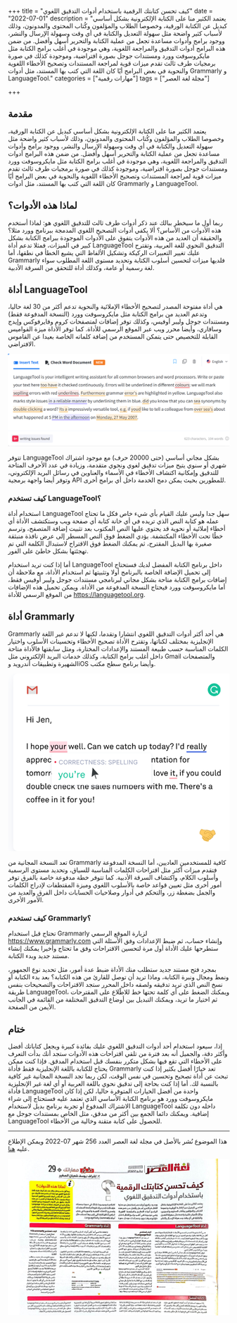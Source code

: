 +++
title = "كيف تحسن كتابتك الرقمية باستخدام أدوات التدقيق اللغوي"
date = "2022-07-01"
description = "يعتمد الكثير منا على الكتابة الإلكترونية بشكل أساسي كبديل عن الكتابة الورقية، وخصوصا الطلاب والمؤلفون وكُتاب المحتوى والمدونون، وذلك لأسباب كثير واضحة مثل سهولة التعديل والكتابة في أي وقت وسهولة الإرسال والنشر، ووجود برامج وأدوات مساعدة تجعل من عملية الكتابة والتحرير أسهل وأفضل. من ضمن هذه البرامج أدوات التدقيق والمراجعة اللغوية، وهي موجودة في أغلب برامج الكتابة مثل مايكروسوفت وورد ومستندات جوجل بصورة افتراضية، وموجودة كذلك في صورة برمجيات طرف ثالث تقدم ميزات قوية لمراجعة المستندات وتصحيح الأخطاء اللغوية والنحوية في بعض البرامج أيًا كان اللغة التي كتب بها المستند، مثل أدوات Grammarly و LanguageTool."
categories = ["مهارات رقمية"]
tags = ["مجلة لغة العصر"]

+++

## مقدمة

يعتمد الكثير منا على الكتابة الإلكترونية بشكل أساسي كبديل عن الكتابة الورقية، وخصوصا الطلاب والمؤلفون وكُتاب المحتوى والمدونون، وذلك لأسباب كثير واضحة مثل سهولة التعديل والكتابة في أي وقت وسهولة الإرسال والنشر، ووجود برامج وأدوات مساعدة تجعل من عملية الكتابة والتحرير أسهل وأفضل. من ضمن هذه البرامج أدوات التدقيق والمراجعة اللغوية، وهي موجودة في أغلب برامج الكتابة مثل مايكروسوفت وورد ومستندات جوجل بصورة افتراضية، وموجودة كذلك في صورة برمجيات طرف ثالث تقدم ميزات قوية لمراجعة المستندات وتصحيح الأخطاء اللغوية والنحوية في بعض البرامج أيًا كان اللغة التي كتب بها المستند، مثل أدوات Grammarly و LanguageTool.

## لماذا هذه اﻷدوات؟

ربما أول ما سيخطر ببالك عند ذكر أدوات طرف ثالث للتدقيق اللغوي هو: لماذا أستخدم هذه الأدوات من اﻷساس؟ ألا يكفي أدوات التصحيح اللغوي المدمجة ببرنامج وورد مثلا؟ والحقيقة أن العديد من هذه اﻷدوات يتفوق على اﻷدوات الموجودة ببرامج الكتابة بشكل كبير في الميزات، فمثلا تدعم أداة LanguageTool التدقيق النحوي للغة العربية، وتقترح عليك تغيير التعبيرات الركيكة وتشكيل الألفاظ التي يشيع الخطأ في نطقها، أما Grammarly فلديها ميزات لتحسين أسلوب الكتابة وتحديد مستوى اللغة المطلوب سواء لغة رسمية أو عامة، وكذلك أداة للتحقق من السرقة اﻷدبية.

## أداة LanguageTool

هي أداة مفتوحة المصدر لتصحيح الأخطاء الإملائية والنحوية تدعم أكثر من 30 لغة حاليا، وتدعم العديد من برامج الكتابة مثل مايكروسوفت وورد (النسخة المدفوعة فقط) ومستندات جوجل وليبر أوفيس، وكذلك توفر إضافات لمتصفحات كروم وفايرفوكس وإيدج وسافاري، وأيضا محرر ويب عبر الموقع الرسمي للأداة. كما توفر اﻷداة ميزة القواميس القابلة للتخصيص حتى يتمكن المستخدم من إضافة كلماته الخاصة بعيدا عن القاموس الافتراضي.

![languagetool](images/languagetool.png)

تتوفر LanguageTool بشكل مجاني أساسي (حتى 20000 حرف) مع موجود اشتراك شهري أو سنوي يتيح ميزات تدقيق لغوي ونحوي متقدمة، وزيادة في عدد اﻷحرف المتاحة للتدقيق وإمكانية اكتشاف اﻷخطاء في الأسماء والعناوين في رسائل البريد اﻹلكتروني، وتوفر أيضا واجهة برمجية API للمطورين بحيث يمكن دمج الخدمة داخل أي برامج أخرى.

### كيف تستخدم LanguageTool؟

استخدام أداة LanguageTool سهل جدا وليس عليك القيام بأي شيء خاص فكل ما تحتاج عمله هو كتابة النص الذي تريده في أي خانة كتابة أي صفحة ويب وستكتشف الأداة أي أخطاء إملائية أو نحوية قد يحتوي عليها النص المكتوب بعد تثبيت إضافة المتصفح، وترسم خطًا تحت الأخطاء المكتشفة. يؤدي الضغط فوق النص المسطر إلى عرض نافذة منبثقة صغيرة بها البديل المقترح، ثم يمكنك الضغط فوق الاقتراح لاستبدال الكلمة التي تم تهجئتها بشكل خاطئ على الفور.

أما إذا كنت تريد استخدام LanguageTool داخل برنامج الكتابة المفضل لديك فستحتاج إلى تحميل اﻹضافة الخاصة بالبرنامج أولا وتثبيتها ثم استخدام اﻷداة، مع ملاحظة أن إضافات برامج الكتابة متاحة بشكل مجاني لبرنامجي مستندات جوجل وليبر أوفيس فقط، أما مايكروسوفت وورد فيحتاج النسخة المدفوعة من اﻷداة. ويمكن تحميل هذه اﻹضافات من الموقع الرسمي للأداة https://languagetool.org.

## أداة Grammarly

Grammarly هي أحد أكثر أدوات التدقيق اللغوي انتشارا وتقدما، لكنها لا تدعم غير اللغة اﻹنجليزية بمختلف لكناتها، وتقترح الأداة تصحيح اﻷخطاء وتحسينات اﻷسلوب واختيار الكلمات المناسبة حسب طبيعة المستند والإعدادات المختارة، ومثل سابقتها فاﻷداة متاحة داخل أغلب برامج الكتابة، وكذلك خدمات البريد اﻹلكتروني مثل Gmail والمتصفحات الشهيرة وتطبيقات أندرويد وiOS وأيضا برنامج سطح مكتب.

![grammarly](images/grammarly.png)

تعد النسخة المجانية من Grammarly كافية للمستخدمين العاديين، أما النسخة المدفوعة فتقدم ميزات أكثر مثل اقتراحات الكلمات المناسبة للسياق، وتحديد مستوى الرسمية وأسلوب الكلام، واكتشاف السرقة اﻷدبية. كما تتوفر خطة مدفوعة خاصة بالفرق توفر أمور أخرى مثل تعيين قواعد خاصة باﻷسلوب اللغوي وميزة المقتطفات لإدراج الكلمات والجمل بضغطة زر، والتحكم في أدوار وصلاحيات الحسابات داخل الفرق والعديد من اﻷمور اﻷخرى.

### كيف تستخدم Grammarly؟

تحتاج قبل استخدام Grammarly لزيارة الموقع الرسمي https://www.grammarly.com وإنشاء حساب، ثم ضبط اﻹعدادات وفق اﻷسئلة التي ستطرحها عليك اﻷداة أول مرة لتحسين الاقتراحات وفق ما تحتاج وأخيرا يمكنك إنشاء مستند جديد وبدء الكتابة.

بمجرد فتح مستند جديد ستطلب منك اﻷداة ضبط عدة أمور، مثل تحديد نوع الجمهور، ونمط ومجال ونبرة الكتابة، وماذا تريد أن توصل للقارئ من هذه الكتابة؟ بعد بدء الكتابة أو نسخ النص الذي تريد تدقيقه ولصقه داخل المحرر ستجد الاقتراحات والتصحيحات بنفس طريقة LanguageTool، ويمكنك الضغط على أي كلمة تحتها خط للاطّلاع على المقترحات ثم اختيار ما تريد، ويمكنك التبديل بين أوضاع التدقيق المختلفة من القائمة في الجانب اﻷيمن من الصفحة.

## ختام

إذا، سيعود استخدام أحد أدوات التدقيق اللغوي عليك بفائدة كبيرة ويجعل كتاباتك أفضل وأكثر دقة، والجميل أنه بعد فترة من تلقي اقتراحات هذه اﻷدوات ستجد أنك بدأت التعرف على اﻷخطاء التي تقع فيها بشكل متكرر بنفسك قبل استخدام المدقق. فإذا كنت ممكن يحتاج للكتابة باللغة اﻹنجليزية فقط فأداة Grammarly تعد خيارًا أفضل بكثير إذا كنت تبحث عن أداة تصحيح وتحسين في نفس الوقت، لكن ربما تجد النسخة المجانية غير كافية بالنسبة لك. أما إذا كنت بحاجة إلى تدقيق نحوي باللغة العربية أو أي لغة غير اﻹنجليزية فأداة LanguageTool واحدة من أفضل الخيارات المتوفرة حاليا، لكن إذا كان مايكروسوفت وورد هو برنامج الكتابة اﻷساسي الذي تعتمد عليه فستحتاج إلى شراء الاشتراك المدفوع أو تجربة برنامج بديل لاستخدام LanguageTool داخله دون تكلفة إضافية. ويمكنك دائما الجمع بين أكثر من مدقق، مثل الخاص بمستندات جوجل مع LanguageTool للحصول على كتابة متقنة وخالية من اﻷخطاء.

---

هذا الموضوع نُشر باﻷصل في مجلة لغة العصر العدد 256 شهر 07-2022 ويمكن الإطلاع عليه [هنا](https://drive.google.com/file/d/1H8vnWtVPhFX_-bVvq6YhitiEMlkxHHfc/view?usp=sharing).

![img](images/259-2.jpg)
